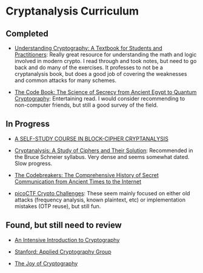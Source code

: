 # Cryptanalysis Curriculum

## Completed

- [Understanding Cryptography: A Textbook for Students and Practitioners](https://www.amazon.com/dp/3642446493): Really great resource for understanding the math and logic involved in modern crypto. I read through and took notes, but need to go back and do many of the exercises. It professes to not be a cryptanalysis book, but does a good job of covering the weaknesses and common attacks for many schemes.

- [The Code Book: The Science of Secrecy from Ancient Egypt to Quantum Cryptography](https://www.amazon.com/dp/0385495323): Entertaining read. I would consider recommending to non-computer friends, but still a good survey of the field.

## In Progress

- [A SELF-STUDY COURSE IN BLOCK-CIPHER CRYPTANALYSIS](https://www.schneier.com/wp-content/uploads/2016/02/paper-self-study.pdf)

- [Cryptanalysis: A Study of Ciphers and Their Solution](https://www.amazon.com/dp/0486200973): Recommended in the Bruce Schneier syllabus. Very dense and seems somewhat dated. Slow progress.

- [The Codebreakers: The Comprehensive History of Secret Communication from Ancient Times to the Internet](https://www.amazon.com/dp/0684831309)

- [picoCTF Crypto Challenges](https://play.picoctf.org/practice?category=2&page=1): These seem mainly focused on either old attacks (frequency analysis, known plaintext, etc) or implementation mistakes (OTP reuse), but still fun.

## Found, but still need to review

- [An Intensive Introduction to Cryptography](https://intensecrypto.org/public/)

- [Stanford: Applied Cryptography Group](https://crypto.stanford.edu)

- [The Joy of Cryptography](https://joyofcryptography.com)
